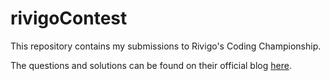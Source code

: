 # rivigoContest

This repository contains my submissions to Rivigo's Coding Championship.

The questions and solutions can be found on their official blog [here](https://eng.rivigo.com/technology/rivigo-coding-championship-indias-top-coders-quest-to-solve-the-impossible/).
